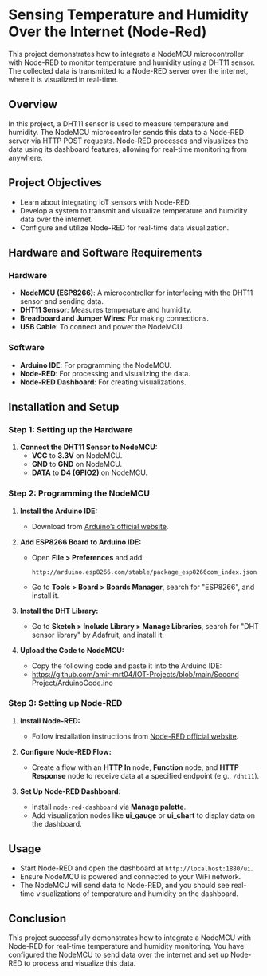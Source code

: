 # Sensing Temperature and Humidity Over the Internet (Node-Red)

This project demonstrates how to integrate a NodeMCU microcontroller with Node-RED to monitor temperature and humidity using a DHT11 sensor. The collected data is transmitted to a Node-RED server over the internet, where it is visualized in real-time.

## Overview

In this project, a DHT11 sensor is used to measure temperature and humidity. The NodeMCU microcontroller sends this data to a Node-RED server via HTTP POST requests. Node-RED processes and visualizes the data using its dashboard features, allowing for real-time monitoring from anywhere.

## Project Objectives

- Learn about integrating IoT sensors with Node-RED.
- Develop a system to transmit and visualize temperature and humidity data over the internet.
- Configure and utilize Node-RED for real-time data visualization.

## Hardware and Software Requirements

### Hardware

- **NodeMCU (ESP8266)**: A microcontroller for interfacing with the DHT11 sensor and sending data.
- **DHT11 Sensor**: Measures temperature and humidity.
- **Breadboard and Jumper Wires**: For making connections.
- **USB Cable**: To connect and power the NodeMCU.

### Software

- **Arduino IDE**: For programming the NodeMCU.
- **Node-RED**: For processing and visualizing the data.
- **Node-RED Dashboard**: For creating visualizations.

## Installation and Setup

### Step 1: Setting up the Hardware

1. **Connect the DHT11 Sensor to NodeMCU:**
   - **VCC** to **3.3V** on NodeMCU.
   - **GND** to **GND** on NodeMCU.
   - **DATA** to **D4 (GPIO2)** on NodeMCU.

### Step 2: Programming the NodeMCU

1. **Install the Arduino IDE:**
   - Download from [Arduino’s official website](https://www.arduino.cc/en/software).

2. **Add ESP8266 Board to Arduino IDE:**
   - Open **File > Preferences** and add:
     ```
     http://arduino.esp8266.com/stable/package_esp8266com_index.json
     ```
   - Go to **Tools > Board > Boards Manager**, search for "ESP8266", and install it.

3. **Install the DHT Library:**
   - Go to **Sketch > Include Library > Manage Libraries**, search for "DHT sensor library" by Adafruit, and install it.

4. **Upload the Code to NodeMCU:**
      - Copy the following code and paste it into the Arduino IDE:
   - https://github.com/amir-mrt04/IOT-Projects/blob/main/Second Project/ArduinoCode.ino

### Step 3: Setting up Node-RED

1. **Install Node-RED:**
   - Follow installation instructions from [Node-RED official website](https://nodered.org/docs/getting-started/).

2. **Configure Node-RED Flow:**
   - Create a flow with an **HTTP In** node, **Function** node, and **HTTP Response** node to receive data at a specified endpoint (e.g., `/dht11`).

3. **Set Up Node-RED Dashboard:**
   - Install `node-red-dashboard` via **Manage palette**.
   - Add visualization nodes like **ui_gauge** or **ui_chart** to display data on the dashboard.

## Usage

- Start Node-RED and open the dashboard at `http://localhost:1880/ui`.
- Ensure NodeMCU is powered and connected to your WiFi network.
- The NodeMCU will send data to Node-RED, and you should see real-time visualizations of temperature and humidity on the dashboard.

## Conclusion

This project successfully demonstrates how to integrate a NodeMCU with Node-RED for real-time temperature and humidity monitoring. You have configured the NodeMCU to send data over the internet and set up Node-RED to process and visualize this data.



